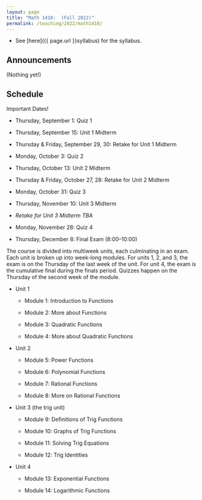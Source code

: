 ```yaml
---
layout: page
title: "Math 1410:  (Fall 2022)"
permalink: /teaching/2022/math1410/
---
```


* See [here]({{ page.url }}syllabus) for the syllabus.



Announcements
-------------

(Nothing yet!)


Schedule
--------

Important Dates!

* Thursday, September 1: Quiz 1

* Thursday, September 15: Unit 1 Midterm

* Thursday & Friday, September 29, 30: Retake for Unit 1 Midterm

* Monday, October 3: Quiz 2

* Thursday, October 13: Unit 2 Midterm

* Thursday & Friday, October 27, 28: Retake for Unit 2 Midterm

* Monday, October 31: Quiz 3

* Thursday, November 10: Unit 3 Midterm

* *Retake for Unit 3 Midterm TBA*

* Monday, November 28: Quiz 4

* Thursday, December 8: Final Exam (8:00–10:00)

The course is divided into multiweek units, each culminating in an exam. Each unit is broken up into week-long modules. For units 1, 2, and 3, the exam is on the Thursday of the last week of the unit. For unit 4, the exam is the cumulative final during the finals period. Quizzes happen on the Thursday of the second week of the module.

* Unit 1

    * Module 1: Introduction to Functions
	
    * Module 2: More about Functions
	
    * Module 3: Quadratic Functions
	
    * Module 4: More about Quadratic Functions
	
* Unit 2

    * Module 5: Power Functions
	
    * Module 6: Polynomial Functions
	
    * Module 7: Rational Functions
	
    * Module 8: More on Rational Functions
	
* Unit 3 (the trig unit)

    * Module 9: Definitions of Trig Functions
	
	* Module 10: Graphs of Trig Functions
	
	* Module 11: Solving Trig Equations
	
    * Module 12: Trig Identities
	
* Unit 4

    * Module 13: Exponential Functions
	
    * Module 14: Logarithmic Functions
	
	
	

